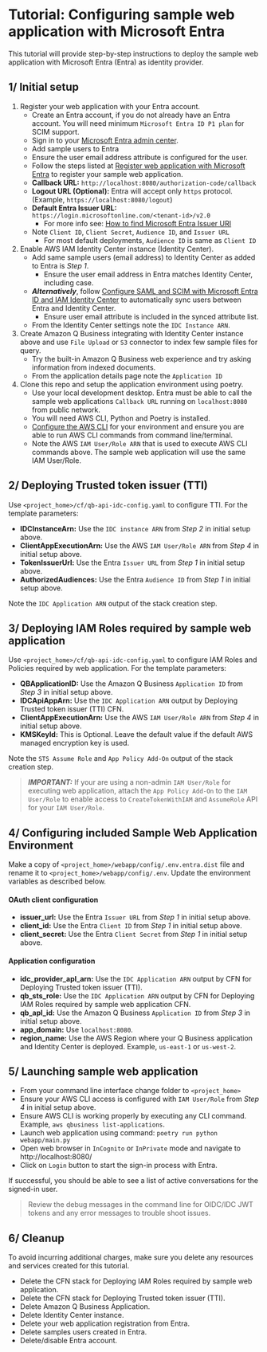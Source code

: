 # Tutorial: Configuring sample web application with Microsoft Entra

This tutorial will provide step-by-step instructions to deploy the sample web application with Microsoft Entra (Entra) as identity provider. 

## 1/ Initial setup
1. Register your web application with your Entra account.
    * Create an Entra account, if you do not already have an Entra account. You will need minimum `Microsoft Entra ID P1 plan` for SCIM support.
    * Sign in to your [Microsoft Entra admin center](https://entra.microsoft.com/).
    * Add sample users to Entra
    * Ensure the user email address attribute is configured for the user.
    * Follow the steps listed at [Register web application with Microsoft Entra](./register-webapp-with-entra.md) to register your sample web application.
    * **Callback URL:** `http://localhost:8080/authorization-code/callback`
    * **Logout URL (Optional):** Entra will accept only `https` protocol. (Example, `https://localhost:8080/logout`)
    * **Default Entra Issuer URL:** `https://login.microsoftonline.com/<tenant-id>/v2.0`
        * For more info see: [How to find Microsoft Entra Issuer URI](./find-entra-issuer-url.md)
    * Note `Client ID`, `Client Secret`, `Audience ID`, and `Issuer URL`
        * For most default deployments, `Audience ID` is same as `Client ID`
2. Enable AWS IAM Identity Center instance (Identity Center).
    * Add same sample users (email address) to Identity Center as added to Entra is _Step 1_.
        * Ensure the user email address in Entra matches Identity Center, including case.
    * **_Alternatively_**, follow [Configure SAML and SCIM with Microsoft Entra ID and IAM Identity Center](https://docs.aws.amazon.com/singlesignon/latest/userguide/idp-microsoft-entra.html) to automatically sync users between Entra and Identity Center.
        * Ensure user email attribute is included in the synced attribute list.
    * From the Identity Center settings note the `IDC Instance ARN`.
3. Create Amazon Q Business integrating with Identity Center instance above and use `File Upload` or `S3` connector to index few sample files for query.
    * Try the built-in Amazon Q Business web experience and try asking information from indexed documents.
    * From the application details page note the `Application ID`
4. Clone this repo and setup the application environment using poetry.
    * Use your local development desktop. Entra must be able to call the sample web applications `Callback URL` running on `localhost:8080` from public network.
    * You will need AWS CLI, Python and Poetry is installed.
    * [Configure the AWS CLI](https://docs.aws.amazon.com/cli/v1/userguide/cli-chap-configure.html) for your environment and ensure you are able to run AWS CLI commands from command line/terminal.
    * Note the AWS `IAM User/Role ARN` that is used to execute AWS CLI commands above. The sample web application will use the same IAM User/Role.

## 2/ Deploying Trusted token issuer (TTI)
Use `<project_home>/cf/qb-api-idc-config.yaml` to configure TTI. For the template parameters:
* **IDCInstanceArn:** Use the `IDC instance ARN` from _Step 2_ in initial setup above.
* **ClientAppExecutionArn:** Use the AWS `IAM User/Role ARN` from _Step 4_ in initial setup above.
* **TokenIssuerUrl:** Use the Entra `Issuer URL` from _Step 1_ in initial setup above.
* **AuthorizedAudiences:** Use the Entra `Audience ID` from _Step 1_ in initial setup above.

Note the `IDC Application ARN` output of the stack creation step.

## 3/ Deploying IAM Roles required by sample web application
Use `<project_home>/cf/qb-api-idc-config.yaml` to configure IAM Roles and Policies required by web application. For the template parameters:
* **QBApplicationID:** Use the Amazon Q Business `Application ID` from _Step 3_ in initial setup above.
* **IDCApiAppArn:** Use the `IDC Application ARN` output by Deploying Trusted token issuer (TTI) CFN.
* **ClientAppExecutionArn:** Use the AWS `IAM User/Role ARN` from _Step 4_ in initial setup above.
* **KMSKeyId:** This is Optional. Leave the default value if the default AWS managed encryption key is used.

Note the `STS Assume Role` and `App Policy Add-On` output of the stack creation step.

> **_IMPORTANT:_** If your are using a non-admin `IAM User/Role` for executing web application, attach the `App Policy Add-On` to the `IAM User/Role` to enable access to `CreateTokenWithIAM` and `AssumeRole` API for your `IAM User/Role`.

## 4/ Configuring included Sample Web Application Environment
Make a copy of `<project_home>/webapp/config/.env.entra.dist` file and rename it to `<project_home>/webapp/config/.env`. Update the environment variables as described below.

#### OAuth client configuration
* **issuer_url:** Use the Entra `Issuer URL` from _Step 1_ in initial setup above.
* **client_id:** Use the Entra `Client ID` from _Step 1_ in initial setup above.
* **client_secret:** Use the Entra `Client Secret` from _Step 1_ in initial setup above.

#### Application configuration
* **idc_provider_apl_arn:** Use the `IDC Application ARN` output by CFN for Deploying Trusted token issuer (TTI).
* **qb_sts_role:** Use the `IDC Application ARN` output by CFN for  Deploying IAM Roles required by sample web application CFN.
* **qb_apl_id:** Use the Amazon Q Business `Application ID` from _Step 3_ in initial setup above.
* **app_domain:**  Use `localhost:8080`.
* **region_name:** Use the AWS Region where your Q Business application and Identity Center is deployed. Example, `us-east-1` or `us-west-2`.

## 5/ Launching sample web application
* From your command line interface change folder to `<project_home>`
* Ensure your AWS CLI access is configured with `IAM User/Role` from _Step 4_ in initial setup above.
* Ensure AWS CLI is working properly by executing any CLI command. Example, `aws qbusiness list-applications`.
* Launch web application using command: `poetry run python webapp/main.py`
* Open web browser in `InCognito` or `InPrivate` mode and navigate to http://localhost:8080/
* Click on `Login` button to start the sign-in process with Entra.

If successful, you should be able to see a list of active conversations for the signed-in user.

> Review the debug messages in the command line for OIDC/IDC JWT tokens and any error messages to trouble shoot issues.

## 6/ Cleanup
To avoid incurring additional charges, make sure you delete any resources and services created for this tutorial.
* Delete the CFN stack for Deploying IAM Roles required by sample web application.
* Delete the CFN stack for Deploying Trusted token issuer (TTI).
* Delete Amazon Q Business Application.
* Delete Identity Center instance.
* Delete your web application registration from Entra.
* Delete samples users created in Entra.
* Delete/disable Entra account.
